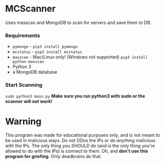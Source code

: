 # MCScanner
Uses masscan and MongoDB to scan for servers and save them to DB.

### Requirements
* `pymongo` - `pip3 install pymongo`
* `mcstatus` - `pip3 install mcstatus`
* `masscan` - Mac/Linux only! (Windows not supported) `pip3 install python-masscan`
* Python 3
* a MongoDB database

### Start Scanning
`sudo python3 main.py`
**Make sure you run python3 with sudo or the scanner will *not* work!**

# Warning
This program was made for educational purposes only, and is not meant to be used in malicious ways. Do not DDos the IPs or do *anything* malicious with the IPs. The only thing you *SHOULD* do (and is the only thing you're allowed to do with the IPs) is connect to them.
Oh, and **don't use this program for griefing**. Only deadbrains do that.
